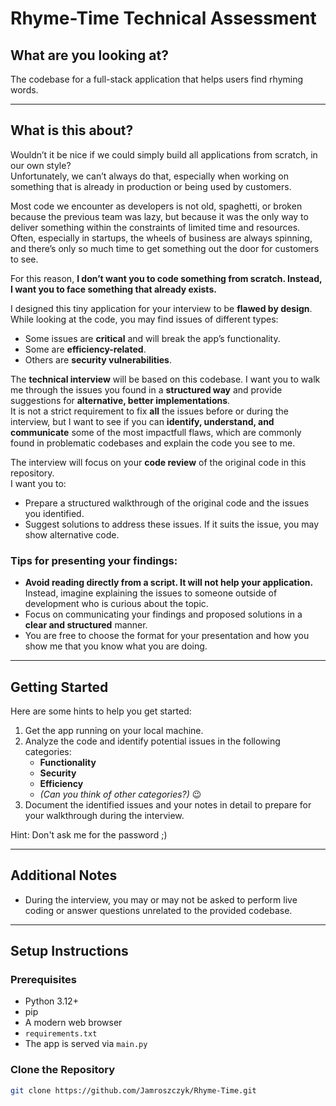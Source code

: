 # **Rhyme-Time Technical Assessment**

## **What are you looking at?**
The codebase for a full-stack application that helps users find rhyming words.

---

## **What is this about?**
Wouldn’t it be nice if we could simply build all applications from scratch, in our own style?  
Unfortunately, we can’t always do that, especially when working on something that is already in production or being used by customers.  

Most code we encounter as developers is not old, spaghetti, or broken because the previous team was lazy, but because it was the only way to deliver something within the constraints of limited time and resources. Often, especially in startups, the wheels of business are always spinning, and there’s only so much time to get something out the door for customers to see.  

For this reason, **I don’t want you to code something from scratch. Instead, I want you to face something that already exists.**

I designed this tiny application for your interview to be **flawed by design**. While looking at the code, you may find issues of different types:  
- Some issues are **critical** and will break the app’s functionality.  
- Some are **efficiency-related**.  
- Others are **security vulnerabilities**.  

The **technical interview** will be based on this codebase. I want you to walk me through the issues you found in a **structured way** and provide suggestions for **alternative, better implementations**.  
It is not a strict requirement to fix **all** the issues before or during the interview, but I want to see if you can **identify, understand, and communicate** some of the most impactfull flaws, which are commonly found in problematic codebases and explain the code you see to me.

The interview will focus on your **code review** of the original code in this repository.  
I want you to:
- Prepare a structured walkthrough of the original code and the issues you identified.
- Suggest solutions to address these issues. If it suits the issue, you may show alternative code.

### **Tips for presenting your findings:**
- **Avoid reading directly from a script. It will not help your application.** Instead, imagine explaining the issues to someone outside of development who is curious about the topic.  
- Focus on communicating your findings and proposed solutions in a **clear and structured** manner.
- You are free to choose the format for your presentation and how you show me that you know what you are doing.

---

## **Getting Started**

Here are some hints to help you get started:

1. Get the app running on your local machine.
2. Analyze the code and identify potential issues in the following categories:
   - **Functionality**  
   - **Security**  
   - **Efficiency**  
   - *(Can you think of other categories?)* 😉  
3. Document the identified issues and your notes in detail to prepare for your walkthrough during the interview.

Hint: Don't ask me for the password ;)

---

## **Additional Notes**
- During the interview, you may or may not be asked to perform live coding or answer questions unrelated to the provided codebase.

---

## **Setup Instructions**

### **Prerequisites**
- Python 3.12+  
- pip  
- A modern web browser  
- `requirements.txt`  
- The app is served via `main.py`  

### **Clone the Repository**
```bash
git clone https://github.com/Jamroszczyk/Rhyme-Time.git
